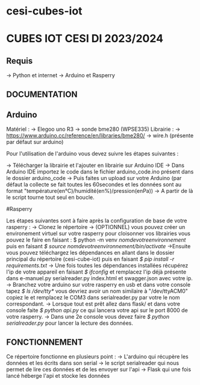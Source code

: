 # cesi-cubes-iot

# CUBES IOT CESI DI 2023/2024

## Requis
-> Python et internet
-> Arduino et Rasperry

## DOCUMENTATION

## Arduino
Matériel :
-> Elegoo uno R3
-> sonde bme280 (WPSE335)
Librairie :
-> https://www.arduino.cc/reference/en/libraries/bme280/
-> wire.h (présente par défaut sur arduino)

Pour l'utilisation de l'arduino vous devez suivre les étapes suivantes :

-> Télécharger la librairie et l'ajouter en librairie sur Arduino IDE
-> Dans Arduino IDE importez le code dans le fichier arduino_code.ino présent dans le dossier arduino_code
-> Puis faites un upload sur votre Arduino (par défaut la collecte se fait toutes les 60secondes et les données sont au format 
"température(en°C)/humidité(en%)/pression(enPa))
-> A partir de là le script tourne tout seul en boucle.



#Rasperry

Les étapes suivantes sont  à faire après la configuration de base de votre rasperry :
-> Clonez le répertoire
-> (OPTIONNEL) vous pouvez créer un environement virtuel sur votre rasperry pour cloisonner vos librairies vous pouvez le faire en faisant : $ python -m venv _nomdevotreenvironnement_ puis en faisant _$ source nomdevotreenvironnement/bin/activate_
->Ensuite vous pouvez téléchargez les dépendances en allant dans le dossier principal du répertoire (cesi-cube-iot) puis en faisant _$ pip install -r requirements.txt_
-> Une fois toutes les dépendances installées récupérez l'ip de votre appareil en faisant _$ ifconfig_ et remplacez l'ip déjà présente dans e-manuel.py serialreader.py index.html et swagger.json avec votre ip.
-> Branchez votre arduino sur votre rasperry en usb et dans votre console tapez _$ ls /dev/tty*_ vous devriez avoir un nom similaire à "/dev/ttyACM0" copiez le et remplacez le COM3 dans serialreader.py par votre le nom correspondant.
-> Lorsque tout est prêt allez dans flask/ et dans votre console faite _$ python api.py_ ce qui lancera votre api sur le port 8000 de votre rasperry.
-> Dans une 2e console vous devez faire _$ python serialreader.py_ pour lancer la lecture des données.


## FONCTIONNEMENT

Ce répertoire fonctionne en plusieurs point :
-> L'arduino qui récupère les données et les écrits dans son serial
-> le script serialreader qui nous permet de lire ces données et de les envoyer sur l'api
-> Flask qui une fois lancé héberge l'api et stocke les données
